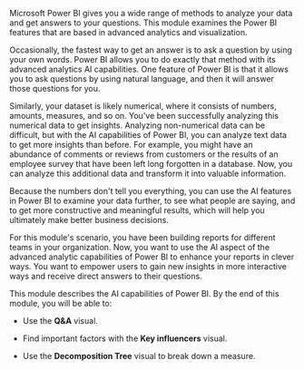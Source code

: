 Microsoft Power BI gives you a wide range of methods to analyze your data and get answers to your questions. This module examines the Power BI features that are based in advanced analytics and visualization.

Occasionally, the fastest way to get an answer is to ask a question by using your own words. Power BI allows you to do exactly that method with its advanced analytics AI capabilities. One feature of Power BI is that it allows you to ask questions by using natural language, and then it will answer those questions for you.

Similarly, your dataset is likely numerical, where it consists of numbers, amounts, measures, and so on. You've been successfully analyzing this numerical data to get insights. Analyzing non-numerical data can be difficult, but with the AI capabilities of Power BI, you can analyze text data to get more insights than before. For example, you might have an abundance of comments or reviews from customers or the results of an employee survey that have been left long forgotten in a database. Now, you can analyze this additional data and transform it into valuable information.

Because the numbers don't tell you everything, you can use the AI features in Power BI to examine your data further, to see what people are saying, and to get more constructive and meaningful results, which will help you ultimately make better business decisions.

For this module's scenario, you have been building reports for different teams in your organization. Now, you want to use the AI aspect of the advanced analytic capabilities of Power BI to enhance your reports in clever ways. You want to empower users to gain new insights in more interactive ways and receive direct answers to their questions.

This module describes the AI capabilities of Power BI. By the end of this module, you will be able to: 

- Use the **Q&A** visual.  

- Find important factors with the **Key influencers** visual.

- Use the **Decomposition Tree** visual to break down a measure. 
